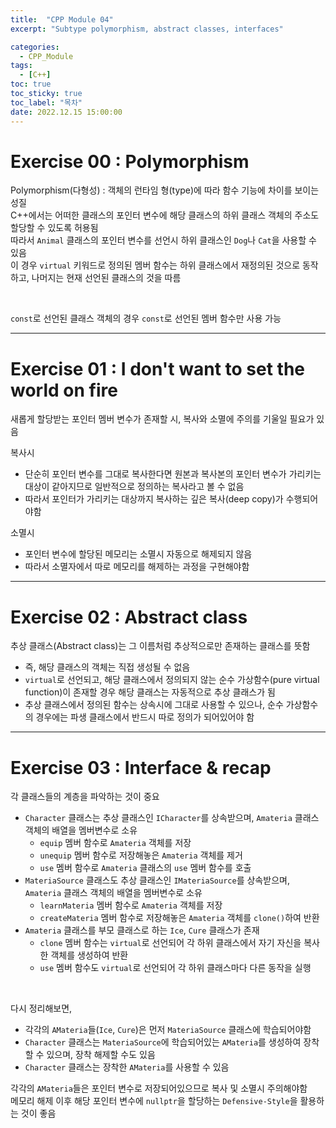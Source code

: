 ```yaml
---
title:  "CPP Module 04"
excerpt: "Subtype polymorphism, abstract classes, interfaces"

categories:
  - CPP_Module
tags:
  - [C++]
toc: true
toc_sticky: true
toc_label: "목차"
date: 2022.12.15 15:00:00
---
```


# Exercise 00 : Polymorphism

Polymorphism(다형성) : 객체의 런타임 형(type)에 따라 함수 기능에 차이를 보이는 성질    
C++에서는 어떠한 클래스의 포인터 변수에 해당 클래스의 하위 클래스 객체의 주소도 할당할 수 있도록 허용됨    
따라서 `Animal` 클래스의 포인터 변수를 선언시 하위 클래스인 `Dog`나 `Cat`을 사용할 수 있음    
이 경우 `virtual` 키워드로 정의된 멤버 함수는 하위 클래스에서 재정의된 것으로 동작하고, 나머지는 현재 선언된 클래스의 것을 따름    

<br/>

`const`로 선언된 클래스 객체의 경우 `const`로 선언된 멤버 함수만 사용 가능    

***

# Exercise 01 : I don't want to set the world on fire

새롭게 할당받는 포인터 멤버 변수가 존재할 시, 복사와 소멸에 주의를 기울일 필요가 있음    

복사시
* 단순히 포인터 변수를 그대로 복사한다면 원본과 복사본의 포인터 변수가 가리키는 대상이 같아지므로 일반적으로 정의하는 복사라고 볼 수 없음    
* 따라서 포인터가 가리키는 대상까지 복사하는 깊은 복사(deep copy)가 수행되어야함    

소멸시
* 포인터 변수에 할당된 메모리는 소멸시 자동으로 해제되지 않음    
* 따라서 소멸자에서 따로 메모리를 해제하는 과정을 구현해야함

***

# Exercise 02 : Abstract class

추상 클래스(Abstract class)는 그 이름처럼 추상적으로만 존재하는 클래스를 뜻함
* 즉, 해당 클래스의 객체는 직접 생성될 수 없음
* `virtual`로 선언되고, 해당 클래스에서 정의되지 않는 순수 가상함수(pure virtual function)이 존재할 경우 해당 클래스는 자동적으로 추상 클래스가 됨
* 추상 클래스에서 정의된 함수는 상속시에 그대로 사용할 수 있으나, 순수 가상함수의 경우에는 파생 클래스에서 반드시 따로 정의가 되어있어야 함

***

# Exercise 03 : Interface & recap

각 클래스들의 계층을 파악하는 것이 중요    
* `Character` 클래스는 추상 클래스인 `ICharacter`를 상속받으며, `Amateria` 클래스 객체의 배열을 멤버변수로 소유
	* `equip` 멤버 함수로 `Amateria` 객체를 저장
	* `unequip` 멤버 함수로 저장해놓은 `Amateria` 객체를 제거
	* `use` 멤버 함수로 `Amateria` 클래스의 `use` 멤버 함수를 호출
* `MateriaSource` 클래스도 추상 클래스인 `IMateriaSource`를 상속받으며, `Amateria` 클래스 객체의 배열을 멤버변수로 소유
	* `learnMateria` 멤버 함수로 `Amateria` 객체를 저장
	* `createMateria` 멤버 함수로 저장해놓은 `Amateria` 객체를 `clone()`하여 반환
* `Amateria` 클래스를 부모 클래스로 하는 `Ice`, `Cure` 클래스가 존재
	* `clone` 멤버 함수는 `virtual`로 선언되어 각 하위 클래스에서 자기 자신을 복사한 객체를 생성하여 반환    
	* `use` 멤버 함수도 `virtual`로 선언되어 각 하위 클래스마다 다른 동작을 실행    

<br/>

다시 정리해보면,
* 각각의 `AMateria`들(`Ice`, `Cure`)은 먼저 `MateriaSource` 클래스에 학습되어야함   
* `Character` 클래스는 `MateriaSource`에 학습되어있는 `AMateria`를 생성하여 장착할 수 있으며, 장착 해제할 수도 있음    
* `Character` 클래스는 장착한 `AMateria`를 사용할 수 있음    

각각의 `AMateria`들은 포인터 변수로 저장되어있으므로 복사 및 소멸시 주의해야함    
메모리 해제 이후 해당 포인터 변수에 `nullptr`을 할당하는 `Defensive-Style`을 활용하는 것이 좋음    
